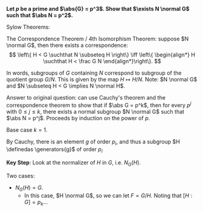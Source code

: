 **Let $p$ be a prime and $\abs{G} = p^3$. Show that $\exists N \normal G$ such that $\abs N = p^2$.**






Sylow Theorems:

The Correspondence Theorem / 4th Isomorphism Theorem: suppose $N \normal G$, then there exists a correspondence:
$$
\left\{ 
H < G \suchthat N \subseteq H
\right\}
\iff
\left\{ \begin{align*} 
H \suchthat H < \frac G N
\end{align*}\right\}.
$$

In words, subgroups of $G$ containing $N$ correspond to subgroup of the quotient group $G/N$. This is given by the map $H \mapsto H/N$.
Note: $N \normal G$ and $N \subseteq H < G \implies N \normal H$.

Answer to original question: can use Cauchy's theorem and the correspondence theorem to show that if $\abs G = p^k$, then for every $p^j$ with $0 \leq j \leq k$, there exists a normal subgroup $N \normal G$ such that $\abs N = p^j$. Proceeds by induction on the power of $p$.

Base case $k=1$.

By Cauchy, there is an element $g$ of order $p_i$, and thus a subgroup $H \definedas \generators{g}$ of order $p_i$

**Key Step**: Look at the normalizer of $H$ in $G$, i.e. $N_G(H)$.

Two cases:

- $N_G(H) = G$.
  - In this case, $H \normal G$, so we can let $F = G/H$. Noting that $[H : G] = p_k$...
